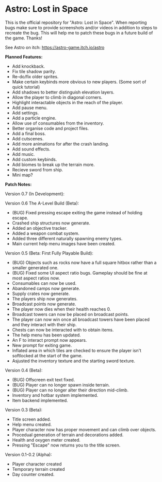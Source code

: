 # Astro: Lost in Space
This is the official repository for "Astro: Lost in Space". When reporting bugs make sure to provide screenshots and/or videos in addition to steps to recreate the bug. This will help me to patch these bugs in a future build of the game. Thanks!

See Astro on itch: https://astro-game.itch.io/astro


**Planned Features:**

- Add knockback.
- Fix tile shadow parity.
- Re-do/fix older sprites.
- Make certain keybinds more obvious to new players. (Some sort of quick tutorial)
- Add shadows to better distinguish elevation layers.
- Allow the player to climb in diagonal corners.
- Highlight interactable objects in the reach of the player.
- Add pause menu.
- Add settings.
- Add a particle engine.
- Allow use of consumables from the inventory.
- Better organise code and project files.
- Add a final boss.
- Add cutscenes.
- Add more animations for after the crash landing.
- Add sound effects.
- Add music.
- Add custom keybinds.
- Add biomes to break up the terrain more.
- Recieve sword from ship.
- Mini map?


**Patch Notes:**

Version 0.7 (In Development):



Version 0.6 The A-Level Build (Beta):

- (BUG) Fixed pressing escape exiting the game instead of holding escape.
- Crashed ship structures now generate.
- Added an objective tracker.
- Added a weapon combat system.
- Added three different naturally spawning enemy types.
- Main current help menu images have been created.

Version 0.5 (Beta: First Fully Playable Build):

- (BUG) Objects such as rocks now have a full square hitbox rather than a smaller generated one.
- (BUG) Fixed some UI aspect ratio bugs. Gameplay should be fine at most aspect ratios now.
- Consumables can now be used.
- Abandoned camps now generate.
- Supply crates now generate.
- The players ship now generates.
- Broadcast points now generate.
- The player now dies when their health reaches 0.
- Broadcast towers can now be placed on broadcast points.
- The player can now win once all broadcast towers have been placed and they interact with their ship.
- Chests can now be interacted with to obtain items.
- The help menu has been updated.
- An F to interact prompt now appears.
- New prompt for exiting game.
- Inflated area in which tiles are checked to ensure the player isn't softlocked at the start of the game.
- Asjusted the inventory texture and the starting sword texture.

Version 0.4 (Beta):

- (BUG) Offscreen exit text fixed.
- (BUG) Player can no longer spawn inside terrain.
- (BUG) Player can no longer alter their direction mid-climb.
- Inventory and hotbar system implemented.
- Item backend implemented.

Version 0.3 (Beta):

- Title screen added.
- Help menu created.
- Player character now has proper movement and can climb over objects.
- Procedual generation of terrain and decorations added.
- Health and oxygen meter created.
- Pressing "Escape" now returns you to the title screen.

Version 0.1-0.2 (Alpha):

- Player character created
- Temporary terrain created
- Day counter created.
